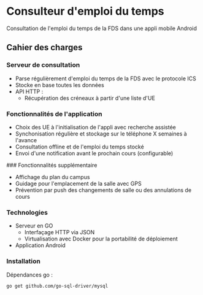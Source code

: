 # Consulteur d'emploi du temps

Consultation de l'emploi du temps de la FDS dans une appli mobile Android

## Cahier des charges

### Serveur de consultation
- Parse régulièrement d'emploi du temps de la FDS avec le protocole ICS
- Stocke en base toutes les données
- API HTTP :
    - Récupération des créneaux à partir d'une liste d'UE

### Fonctionnalités de l'application
- Choix des UE à l'initialisation de l'appli avec recherche assistée
- Synchonisation régulière et stockage sur le téléphone X semaines à l'avance
- Consultation offline et de l'emploi du temps stocké
- Envoi d'une notification avant le prochain cours (configurable)

### Fonctionnalités supplémentaire
- Affichage du plan du campus
- Guidage pour l'emplacement de la salle avec GPS
- Prévention par push des changements de salle ou des annulations de cours

### Technologies
- Serveur en GO
    - Interfaçage HTTP via JSON
    - Virtualisation avec Docker pour la portabilité de déploiement
- Application Android

### Installation
Dépendances go :
```
go get github.com/go-sql-driver/mysql
```
